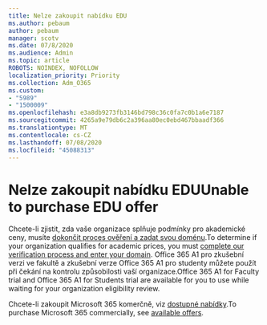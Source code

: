 ```yaml
---
title: Nelze zakoupit nabídku EDU
ms.author: pebaum
author: pebaum
manager: scotv
ms.date: 07/8/2020
ms.audience: Admin
ms.topic: article
ROBOTS: NOINDEX, NOFOLLOW
localization_priority: Priority
ms.collection: Adm_O365
ms.custom:
- "5989"
- "1500009"
ms.openlocfilehash: e3a8db9273fb3146bd798c36c0fa7c0b1a6e7187
ms.sourcegitcommit: 4265a9e79db6c2a396aa80ec0ebd467bbaadf366
ms.translationtype: MT
ms.contentlocale: cs-CZ
ms.lasthandoff: 07/08/2020
ms.locfileid: "45088313"
---
```

# <a name="unable-to-purchase-edu-offer"></a><span data-ttu-id="8e6f1-102">Nelze zakoupit nabídku EDU</span><span class="sxs-lookup"><span data-stu-id="8e6f1-102">Unable to purchase EDU offer</span></span>

<span data-ttu-id="8e6f1-103">Chcete-li zjistit, zda vaše organizace splňuje podmínky pro akademické ceny, musíte [dokončit proces ověření a zadat svou doménu](https://portal.office.com/Adminportal/Home#/Domains/SOWizard).</span><span class="sxs-lookup"><span data-stu-id="8e6f1-103">To determine if your organization qualifies for academic prices, you must [complete our verification process and enter your domain](https://portal.office.com/Adminportal/Home#/Domains/SOWizard).</span></span> <span data-ttu-id="8e6f1-104">Office 365 A1 pro zkušební verzi ve fakultě a zkušební verze Office 365 A1 pro studenty můžete použít při čekání na kontrolu způsobilosti vaší organizace.</span><span class="sxs-lookup"><span data-stu-id="8e6f1-104">Office 365 A1 for Faculty trial and Office 365 A1 for Students trial are available for you to use while waiting for your organization eligibility review.</span></span>

<span data-ttu-id="8e6f1-105">Chcete-li zakoupit Microsoft 365 komerčně, viz [dostupné nabídky](https://go.microsoft.com/fwlink/p/?linkid=868433).</span><span class="sxs-lookup"><span data-stu-id="8e6f1-105">To purchase Microsoft 365 commercially, see [available offers](https://go.microsoft.com/fwlink/p/?linkid=868433).</span></span>